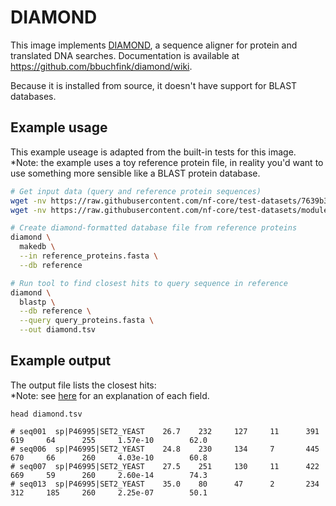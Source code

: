 # DIAMOND

This image implements [DIAMOND](https://github.com/bbuchfink/diamond), a sequence aligner for protein and translated DNA searches. Documentation is available at https://github.com/bbuchfink/diamond/wiki.

Because it is installed from source, it doesn't have support for BLAST databases.

## Example usage
This example useage is adapted from the built-in tests for this image.\
*Note: the example uses a toy reference protein file, in reality you'd want to use something more sensible like a BLAST protein database.

```bash
# Get input data (query and reference protein sequences)
wget -nv https://raw.githubusercontent.com/nf-core/test-datasets/7639b3c2f9f8f5ef153598e09bb98b7aabcaea2c/general/fasta/msa/BBA0001.tfa -O query_proteins.fasta
wget -nv https://raw.githubusercontent.com/nf-core/test-datasets/modules/data/proteomics/database/yeast_UPS.fasta -O reference_proteins.fasta

# Create diamond-formatted database file from reference proteins
diamond \
  makedb \
  --in reference_proteins.fasta \
  --db reference

# Run tool to find closest hits to query sequence in reference
diamond \
  blastp \
  --db reference \
  --query query_proteins.fasta \
  --out diamond.tsv
```

## Example output

The output file lists the closest hits:\
*Note: see [here](https://github.com/bbuchfink/diamond/wiki/1.-Tutorial) for an explanation of each field.
```
head diamond.tsv

# seq001  sp|P46995|SET2_YEAST    26.7    232     127     11      391     619     64      255     1.57e-10        62.0
# seq006  sp|P46995|SET2_YEAST    24.8    230     134     7       445     670     66      260     4.03e-10        60.8
# seq007  sp|P46995|SET2_YEAST    27.5    251     130     11      422     669     59      260     2.60e-14        74.3
# seq013  sp|P46995|SET2_YEAST    35.0    80      47      2       234     312     185     260     2.25e-07        50.1
```
